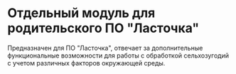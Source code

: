 # Отдельный модуль для родительского ПО "Ласточка"

Предназначен для ПО "Ласточка", отвечает за дополнительные функциональные возможности для работы с обработкой сельхозугодий с учетом различных факторов окружающей среды.
